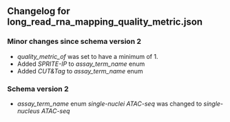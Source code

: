 ## Changelog for long_read_rna_mapping_quality_metric.json

### Minor changes since schema version 2

* *quality_metric_of* was set to have a minimum of 1.
* Added *SPRITE-IP* to *assay_term_name* enum
* Added *CUT&Tag* to *assay_term_name* enum

### Schema version 2

* *assay_term_name* enum *single-nuclei ATAC-seq* was changed to *single-nucleus ATAC-seq*
